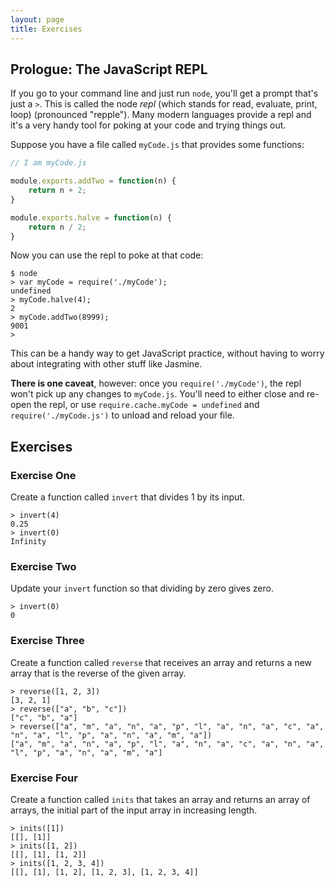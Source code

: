```yaml
---
layout: page
title: Exercises
---
```


## Prologue: The JavaScript REPL

If you go to your command line and just run `node`, you'll get a prompt that's just a `>`. This is called the node _repl_ (which stands for read, evaluate, print, loop) (pronounced "repple"). Many modern languages provide a repl and it's a very handy tool for poking at your code and trying things out.

Suppose you have a file called `myCode.js` that provides some functions:

```JavaScript
// I am myCode.js

module.exports.addTwo = function(n) {
    return n + 2;
}

module.exports.halve = function(n) {
    return n / 2;
}

```

Now you can use the repl to poke at that code:

```
$ node
> var myCode = require('./myCode');
undefined
> myCode.halve(4);
2
> myCode.addTwo(8999);
9001
>
```

This can be a handy way to get JavaScript practice, without having to worry about integrating with other stuff like Jasmine.

**There is one caveat**, however: once you `require('./myCode')`, the repl won't pick up any changes to `myCode.js`. You'll need to either close and re-open the repl, or use `require.cache.myCode = undefined` and `require('./myCode.js')` to unload and reload your file.

## Exercises

### Exercise One

Create a function called `invert` that divides 1 by its input.

```
> invert(4)
0.25
> invert(0)
Infinity
```

### Exercise Two

Update your `invert` function so that dividing by zero gives zero.

```
> invert(0)
0
```

### Exercise Three

Create a function called `reverse` that receives an array and returns a new array that is the reverse of the given array.

```
> reverse([1, 2, 3])
[3, 2, 1]
> reverse(["a", "b", "c"])
["c", "b", "a"]
> reverse(["a", "m", "a", "n", "a", "p", "l", "a", "n", "a", "c", "a", "n", "a", "l", "p", "a", "n", "a", "m", "a"])
["a", "m", "a", "n", "a", "p", "l", "a", "n", "a", "c", "a", "n", "a", "l", "p", "a", "n", "a", "m", "a"]
```

### Exercise Four

Create a function called `inits` that takes an array and returns an array of arrays, the initial part of the input array in increasing length.

```
> inits([1])
[[], [1]]
> inits([1, 2])
[[], [1], [1, 2]]
> inits([1, 2, 3, 4])
[[], [1], [1, 2], [1, 2, 3], [1, 2, 3, 4]]
```
